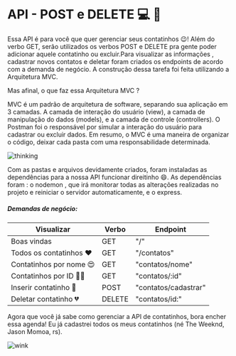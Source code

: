 # API - POST e DELETE :computer: :rocket: 

Essa API é para você que quer gerenciar seus contatinhos :wink:! Além do verbo GET, serão utilizados os verbos POST e DELETE  pra gente poder adicionar aquele contatinho ou excluir.Para visualizar as informações , cadastrar novos contatos e deletar  foram criados os endpoints de acordo com a demanda de negócio.  A construção dessa tarefa foi feita utilizando a Arquitetura MVC.

Mas afinal, o que faz essa Arquitetura MVC ? 

MVC é um padrão de arquitetura de software, separando sua aplicação em 3 camadas. A camada de interação do usuário (view), a camada de manipulação do dados (models), e a camada de controle (controllers). O Postman foi o responsável por simular a interação do usuário para cadastrar ou excluir dados. Em resumo, o MVC é uma maneira de organizar o código, deixar cada pasta com uma responsabilidade determinada.

![thinking](https://media1.tenor.com/images/f00815c2e7b2e39cdf28ac0b2e1d516b/tenor.gif?itemid=10617231)

Com as pastas e arquivos devidamente criados, foram instaladas as dependências para a nossa API funcionar direitinho :smile:.  As dependências foram : o nodemon , que irá monitorar todas as alterações realizadas no projeto e reiniciar o servidor automaticamente, e o express.

##### Demandas de negócio:

| Visualizar                              | Verbo  | Endpoint             |
| --------------------------------------- | ------ | -------------------- |
| Boas vindas                             | GET    | "/"                  |
| Todos os contatinhos :heart:            | GET    | "/contatos"          |
| Contatinhos por nome :heart_eyes:       | GET    | "contatos/nome"      |
| Contatinhos por ID :woman_technologist: | GET    | "contatos/:id"       |
| Inserir contatinho :heartbeat:          | POST   | "contatos/cadastrar" |
| Deletar contatinho :broken_heart:       | DELETE | "contatos/id:"       |

Agora que você já sabe como gerenciar a API de contatinhos, bora encher essa agenda! Eu já cadastrei todos os meus contatinhos (né The Weeknd, Jason Momoa, rs).

![wink](https://media1.tenor.com/images/efaf9eeb3f36fd20824f0403ab571942/tenor.gif?itemid=12715831)














